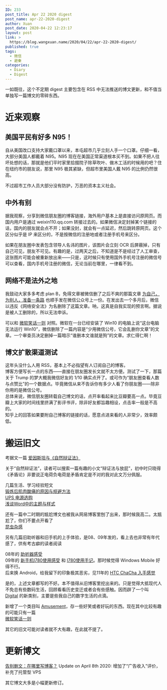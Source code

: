 ```yaml
---
ID: 233
post_title: Apr 22 2020 digest
post_name: apr-22-2020-digest
author: Xuan
post_date: 2020-04-22 12:23:17
layout: post
link: >
  https://blog.wangxuan.name/2020/04/22/apr-22-2020-digest/
published: true
tags:
  - 微信
  - 避秦
categories:
  - Diary
  - Digest
---
```

一如既往，这个不定期 digest 主要包含在 RSS 中无法推送的博文更新，和不值当单独写一篇博文的零碎东西。

# 近来观察

## 美国平民有好多 N95！

自从美国改口支持大家戴口罩以来，本屯超市几乎立刻人手一个口罩。仔细一看，大部分美国人都戴着 N95。N95 现在在美国正常渠道根本买不到。如果不把人往坏处想的话，那就是他们平时家里拾掇院子除草吹叶、做木工活的时候用的吧？住在纽约市的朋友说，那里 N95 极其紧缺，但超市里美国人戴 N95 的比例仍然很高。

不过超市工作人员大部分没有防护，万恶的资本主义社会。

## 中外有别

据我观察，分享到微信朋友圈的博客链接，海外用户基本上是直接访问原网页。而国内用户是通过 weixin110.qq.com 转接过去的。如果微信决定封掉某个链接的话，国内的朋友就会点不开；如果没封，就会有一点延迟，然后跳转原网页。这个区分似乎是 IP 来区分的，不是按微信的注册地或者注册手机号来区分。

如果在朋友圈中发表包含领导人名讳的图片，该图片会立刻 OCR 后屏蔽掉，只有自己可见，朋友不可见。有趣的是，过两天之后，不知道是不是经过了人工审查，这张图片可能会被重新放出来——只是，这时候只有使用国外手机号注册的微信号可以查看，国内手机号注册的微信，无论当前在哪里，一律看不到。

## 网络不是法外之地

我鼓动大家多多考虑 plan B，免得文章被微信删了之后不爽的那篇文章 [为自己，为别人，准备一条路](https://blog.wangxuan.name/2020/02/20/%e4%b8%ba%e8%87%aa%e5%b7%b1%ef%bc%8c%e4%b8%ba%e5%88%ab%e4%ba%ba%ef%bc%8c%e5%87%86%e5%a4%87%e4%b8%80%e6%9d%a1%e8%b7%af/) 也顺手发在微信公众号上一份。在发出去一个多月后，微信以违反《网络安全法》为名删除了这篇文章。呐，这真是自我实现的预言啊。据说是被人工删除的，所以无法申诉。

可以和 [微软笑话一则](https://blog.wangxuan.name/2018/01/22/this-pc-cannot-run-win10/) 对照。微软在一台已经安装了 Win10 的电脑上说“这台电脑无法运行 Win10”，微信删除了一篇内容是“少用微信公号，它会乱删你文章”的文章。一个审查员决定删掉一篇暗示“谁删本文谁就是狗”的文章。求仁得仁啊！

## 博文扩散渠道测试

这年头没什么人用 RSS，基本上不必指望有人订阅自己的博客。  
博客方便写长一点的东西——直接在朋友圈发长文就不太方便。测试了一下，那篇关于 Trump 的梦大概我微信好友的 1/10 确实点开了。或可作为“朋友圈查看人数与点赞比”的一个数据点。毕竟微信从来不告诉你有多少人看了你朋友圈——除非你用的是微信公号。  
总体来说，微信朋友圈转载自己博文的话，点开率看起来比豆瓣要高一点。毕竟豆瓣上大家的时间线里挤满了影评书评，除非好友都旨趣相设，点击率一般是不高的。  
知乎上的回答如果要附自己博客的链接的话，愿意点进来看的人非常少，效率颇低。

# 搬运旧文

考据文一篇 [爱因斯坦与《自然辩证法》](https://blog.wangxuan.name/2011/09/28/einstein-dialectics-of-nature/)  

关于“自然辩证法”，读者可以搜索一篇有趣的小文“辩证法与放屁”，初中时只晓得《矛盾论》非要说正电荷负电荷是矛盾肯定是不对的我对此文万分佩服。

几篇生活、学习经验短文  
[锻炼后肌肉酸痛的原因与规避方法](https://blog.wangxuan.name/2015/05/31/muscle-pain-after-physical-training/)  
[UPS 电源选购](https://blog.wangxuan.name/2017/07/08/choose-ups/)  
[浅谈Word中的主题与样式](https://blog.wangxuan.name/2010/11/12/theme-and-style-in-microsoft-word/)  

还有一篇中二时期的尴尬博文也被我从网易博客里刨了出来，那时候我高二。太尴尬了，你们不要点开看了  
[昆虫杂感](https://blog.wangxuan.name/2006/08/28/thoughts-on-insects/)

另有几篇旧助听器和旧手机的上手体验，是08、09年发的，看上去也非常有年代感了，供有考古癖的读者阅读

08年的 [助听器感受](https://blog.wangxuan.name/2008/07/13/experience-with-oticon-delta-6000/)     
09年的 [新手机I780使用感受](https://blog.wangxuan.name/2009/07/05/review-samsung-i780/) 和 [I780使用手记](https://blog.wangxuan.name/2009/08/31/hand-on-experience-samsung-i780/)。那时候觉得 Windows Mobile 好得不行。    
后来换 Android，给我留下的印象极其恶劣，见11年的 [HTC ChaCha 入手感觉](https://blog.wangxuan.name/2011/11/06/review-htc-chacha/)  

是的，上述文章都写的不好。本不值得从旧博客里挖出来的。只是觉得大抵现代人不免总有些数码生活，回顾看看历史变迁或者会有些感触。因而辟了一个叫 [Digital](https://blog.wangxuan.name/category/daily-life/digital/) 的新类别，主要是些我自己的数字生活的点滴。

新增了一个类目叫 [Amusement](https://blog.wangxuan.name/category/amusement/)，存一些好笑或者好玩的东西。现在其中比较有趣的可能只有一篇  
[微软笑话一则](https://blog.wangxuan.name/2018/01/22/this-pc-cannot-run-win10/)

其它的旧文可能对读者就不大有趣，在此就不提了。

# 更新博文

[告别删文：在哪里写博客？](https://blog.wangxuan.name/2020/03/04/where-to-host-my-blog/)
Update on April 8th 2020: 增加了“广告收入”评价，补充了托管型 VPS

其它博文大多是小幅更新修订。
